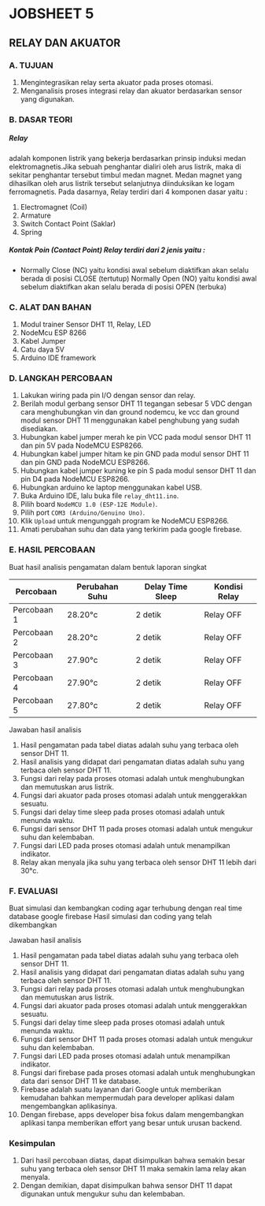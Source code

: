 # JOBSHEET 5
## RELAY DAN AKUATOR

### A. TUJUAN
1. Mengintegrasikan relay serta akuator pada proses otomasi.
2. Menganalisis proses integrasi relay dan akuator berdasarkan sensor yang digunakan.

### B. DASAR TEORI

##### Relay
adalah komponen listrik yang bekerja berdasarkan prinsip induksi medan elektromagnetis.Jika
sebuah penghantar dialiri oleh arus listrik, maka di sekitar penghantar tersebut timbul medan
magnet. Medan magnet yang dihasilkan oleh arus listrik tersebut selanjutnya diinduksikan ke
logam ferromagnetis.
Pada dasarnya, Relay terdiri dari 4 komponen dasar yaitu :
1. Electromagnet (Coil)
2. Armature
3. Switch Contact Point (Saklar)
4. Spring

##### Kontak Poin (Contact Point) Relay terdiri dari 2 jenis yaitu :
* Normally Close (NC) yaitu kondisi awal sebelum diaktifkan akan selalu berada di posisi
CLOSE (tertutup)
Normally Open (NO) yaitu kondisi awal sebelum diaktifkan akan selalu berada di posisi OPEN
(terbuka)

### C. ALAT DAN BAHAN

1. Modul trainer Sensor DHT 11, Relay, LED
2. NodeMcu ESP 8266
3. Kabel Jumper
4. Catu daya 5V
5. Arduino IDE framework

### D. LANGKAH PERCOBAAN

1. Lakukan wiring pada pin I/O dengan sensor dan relay. 
2. Berilah modul gerbang sensor DHT 11 tegangan sebesar 5 VDC dengan cara menghubungkan vin dan ground nodemcu, ke vcc dan ground modul sensor DHT 11 menggunakan kabel penghubung yang sudah disediakan.
3. Hubungkan kabel jumper merah ke pin VCC pada modul sensor DHT 11 dan pin 5V pada NodeMCU ESP8266.
4. Hubungkan kabel jumper hitam ke pin GND pada modul sensor DHT 11 dan pin GND pada NodeMCU ESP8266.
5. Hubungkan kabel jumper kuning ke pin S pada modul sensor DHT 11 dan pin D4 pada NodeMCU ESP8266.
6. Hubungkan arduino ke laptop menggunakan kabel USB.
7. Buka Arduino IDE, lalu buka file `relay_dht11.ino`.
8. Pilih board `NodeMCU 1.0 (ESP-12E Module)`.
9. Pilih port `COM3 (Arduino/Genuino Uno)`.
10. Klik `Upload` untuk mengunggah program ke NodeMCU ESP8266.
11. Amati perubahan suhu dan data yang terkirim pada google firebase.

### E. HASIL PERCOBAAN

Buat hasil analisis pengamatan dalam bentuk laporan singkat

| Percobaan             | Perubahan Suhu        | Delay Time Sleep      | Kondisi Relay         |
|-----------------------|-----------------------|-----------------------|-----------------------|
| Percobaan 1           | 28.20°c               | 2 detik               | Relay OFF             |
| Percobaan 2           | 28.20°c               | 2 detik               | Relay OFF             |
| Percobaan 3           | 27.90°c               | 2 detik               | Relay OFF             |
| Percobaan 4           | 27.90°c               | 2 detik               | Relay OFF             |
| Percobaan 5           | 27.80°c               | 2 detik               | Relay OFF             |

Jawaban hasil analisis
1. Hasil pengamatan pada tabel diatas adalah suhu yang terbaca oleh sensor DHT 11.
2. Hasil analisis yang didapat dari pengamatan diatas adalah suhu yang terbaca oleh sensor DHT 11.
3. Fungsi dari relay pada proses otomasi adalah untuk menghubungkan dan memutuskan arus listrik.
4. Fungsi dari akuator pada proses otomasi adalah untuk menggerakkan sesuatu.
5. Fungsi dari delay time sleep pada proses otomasi adalah untuk menunda waktu.
6. Fungsi dari sensor DHT 11 pada proses otomasi adalah untuk mengukur suhu dan kelembaban.
7. Fungsi dari LED pada proses otomasi adalah untuk menampilkan indikator.
8. Relay akan menyala jika suhu yang terbaca oleh sensor DHT 11 lebih dari 30°c.

### F. EVALUASI

Buat simulasi dan kembangkan coding agar terhubung dengan real time database google firebase
Hasil simulasi dan coding yang telah dikembangkan

Jawaban hasil analisis
1. Hasil pengamatan pada tabel diatas adalah suhu yang terbaca oleh sensor DHT 11.
2. Hasil analisis yang didapat dari pengamatan diatas adalah suhu yang terbaca oleh sensor DHT 11.
3. Fungsi dari relay pada proses otomasi adalah untuk menghubungkan dan memutuskan arus listrik.
4. Fungsi dari akuator pada proses otomasi adalah untuk menggerakkan sesuatu.
5. Fungsi dari delay time sleep pada proses otomasi adalah untuk menunda waktu.
6. Fungsi dari sensor DHT 11 pada proses otomasi adalah untuk mengukur suhu dan kelembaban.
7. Fungsi dari LED pada proses otomasi adalah untuk menampilkan indikator.
8. Fungsi dari firebase pada proses otomasi adalah untuk menghubungkan data dari sensor DHT 11 ke database.
9. Firebase adalah suatu layanan dari Google untuk memberikan kemudahan bahkan mempermudah para developer aplikasi dalam mengembangkan aplikasinya.
10. Dengan firebase, apps developer bisa fokus dalam mengembangkan aplikasi tanpa memberikan effort yang besar untuk urusan backend.

### Kesimpulan
1. Dari hasil percobaan diatas, dapat disimpulkan bahwa semakin besar suhu yang terbaca oleh sensor DHT 11 maka semakin lama relay akan menyala.
2. Dengan demikian, dapat disimpulkan bahwa sensor DHT 11 dapat digunakan untuk mengukur suhu dan kelembaban.
